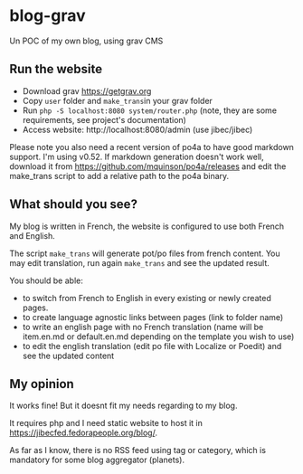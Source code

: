 # blog-grav
Un POC of my own blog, using grav CMS

## Run the website

* Download grav https://getgrav.org
* Copy `user` folder and `make_trans`in your grav folder
* Run `php -S localhost:8080 system/router.php` (note, they are some requirements, see project's documentation)
* Access website: http://localhost:8080/admin (use jibec/jibec)

Please note you also need a recent version of po4a to have good markdown support.
I'm using v0.52. If markdown generation doesn't work well, download it from https://github.com/mquinson/po4a/releases
and edit the make_trans script to add a relative path to the po4a binary.

## What should you see?

My blog is written in French, the website is configured to use both French and English.

The script `make_trans` will generate pot/po files from french content.
You may edit translation, run again `make_trans` and see the updated result.

You should be able:

 * to switch from French to English in every existing or newly created pages.
 * to create language agnostic links between pages (link to folder name)
 * to write an english page with no French translation (name will be item.en.md or default.en.md depending on the template you wish to use)
 * to edit the english translation (edit po file with Localize or Poedit) and see the updated content

## My opinion

It works fine! But it doesnt fit my needs regarding to my blog.

It requires php and I need static website to host it in https://jibecfed.fedorapeople.org/blog/.

As far as I know, there is no RSS feed using tag or category, which is mandatory for some blog aggregator (planets).
